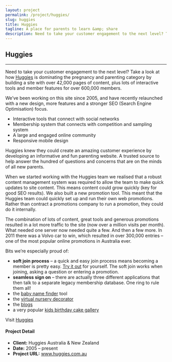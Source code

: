 ```yaml
---
layout: project
permalink: /project/huggies/
slug: huggies
title: Huggies
tagline: A place for parents to learn &amp; share
description: Need to take your customer engagement to the next level? Take a look at how Huggies is dominating the pregnancy and parenting category by building a site with over 42,000 pages of content, plus lots of interactive tools and member features for over 600,000 members.
---
```


<section class="pt-3 pb-5">
  <div class="container">
    <div class="row">
      <div class="col-12">
        <h1 class="text-x-large pb-2">Huggies</h1>
        <hr>
      </div>
    </div>
    <div class="row">
      <div class="col-md-7">
        <p>Need to take your customer engagement to the next level? Take a look at how <a href="http://www.huggies.com.au/" target="_blank">Huggies</a> is dominating the pregnancy and parenting category by building a site with over 42,000 pages of content, plus lots of interactive tools and member features for over 600,000 members.</p>
        <p>We’ve been working on this site since 2005, and have recently relaunched with a new design, more features and a stronger <span class="caps">SEO</span> (Search Engine Optimisation) focus.</p>
        <ul>
          <li>Interactive tools that connect with social networks</li>
          <li>Membership system that connects with competition and sampling system</li>
          <li>A large and engaged online community</li>
          <li>Responsive mobile design</li>
        </ul>
        <p>Huggies knew they could create an amazing customer experience by developing an informative and fun parenting website. A trusted source to help answer the hundred of questions and concerns that are on the minds of all new parents.</p>
        <p>When we started working with the Huggies team we realised that a robust content management system was required to allow the team to make quick updates to site content. This means content could grow quickly (key for good <span class="caps">SEO</span> results). We also built a new promotion tool. This meant that the Huggies team could quickly set up and run their own web promotions. Rather than contract a promotions company to run a promotion, they could do it internally.</p>
        <p>The combination of lots of content, great tools and generous promotions resulted in a lot more traffic to the site (now over a million visits per month). What needed one server now needed quite a few. And then a few more. In 2011 there was a Volvo car to win, which resulted in over 300,000 entries – one of the most popular online promotions in Australia ever.</p>
        <p>Bits we’re especially proud of:</p>
        <ul>
          <li><strong>soft join process</strong> – a quick and easy join process means becoming a member is pretty easy. <a href="http://www.huggies.com.au/join ">Try it out</a> for yourself. The soft join works when joining, asking a question or entering a promotion.</li>
          <li><strong>seamless sign on</strong> – there are actually three different applications that then talk to a separate legacy membership database. One ring to rule them all!</li>
          <li>the <a href="http://www.huggies.com.au/baby-names/">baby name finder</a>  tool</li>
          <li>the <a href="http://www.huggies.com.au/pregnancy/baby-nursery/baby-room-decorator">virtual nursery decorator</a></li>
          <li>the <a href="http://www.huggies.com.au/parenting/blog">blogs</a> </li>
          <li>a very popular <a href="http://www.huggies.com.au/kids-birthday-cakes">kids birthday cake gallery</a> </li>
        </ul>
        <p>Visit <a href="http://www.huggies.com.au/">Huggies</a></p>
      </div>
      <div class="col-md-5">
        <div class="section-border py-3 my-2">
          <h4>Project Detail</h4>
          <ul>
            <li><strong>Client:</strong> Huggies Australia &amp; New Zealand</li>
            <li><strong>Date:</strong> 2005 – present</li>
            <li><strong>Project <span class="caps">URL</span>:</strong> <a href="http://www.huggies.com.au">www.huggies.com.au</a></li>
          </ul>
        </div>
      </div>
    </div>
  </div>
</section>
